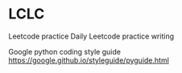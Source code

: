 # LCLC
Leetcode practice
Daily Leetcode practice writing

Google python coding style guide
https://google.github.io/styleguide/pyguide.html
